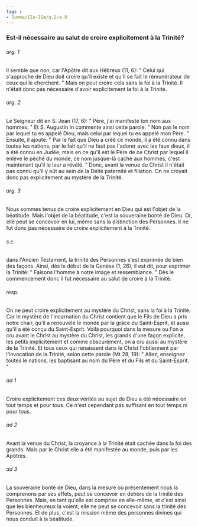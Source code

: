 ```yaml
---
tags : 
- Summa/IIa-IIæ/q.2/a.8
---
```


### Est-il nécessaire au salut de croire explicitement à la Trinité?

###### arg. 1
Il semble que non, car l'Apôtre dit aux Hébreux (11, 6): " Celui qui s'approche de Dieu doit croire qu'il existe et qu'il se fait le rémunérateur de ceux qui le cherchent. " Mais on peut croire cela sans la foi à la Trinité. Il n'était donc pas nécessaire d'avoir explicitement la foi à la Trinité. 

###### arg. 2
Le Seigneur dit en S. Jean (17, 6): " Père, j'ai manifesté ton nom aux hommes. " Et S. Augustin In commente ainsi cette parole: " Non pas le nom par lequel tu es appelé Dieu, mais celui par lequel tu es appelé mon Père. " Ensuite, il ajoute: " Par le fait que Dieu a créé ce monde, il a été connu dans toutes les nations; par le fait qu'il ne faut pas l'adorer avec les faux dieux, il a été connu en Judée; mais en ce qu'il est le Père de ce Christ par lequel il enlève le péché du monde, ce nom jusque-là caché aux hommes, c'est maintenant qu'il le leur a révélé. " Donc, avant la venue du Christ il n'était pas connu qu'il y eût au sein de la Déité paternité et filiation. On ne croyait donc pas explicitement au mystère de la Trinité. 

###### arg. 3
Nous sommes tenus de croire explicitement en Dieu qui est l'objet de la béatitude. Mais l'objet de la béatitude, c'est la souveraine bonté de Dieu. Or, elle peut se concevoir en lui, même sans la distinction des Personnes. Il ne fut donc pas nécessaire de croire explicitement à la Trinité. 

###### s.c.
dans l'Ancien Testament, la trinité des Personnes s'est exprimée de bien des façons. Ainsi, dès le début de la Genèse (1, 26), il est dit, pour exprimer la Trinité: " Faisons l'homme à notre image et ressemblance. " Dès le commencement donc il fut nécessaire au salut de croire à la Trinité. 

###### resp.
On ne peut croire explicitement au mystère du Christ, sans la foi à la Trinité. Car le mystère de l'incarnation du Christ contient que le Fils de Dieu a pris notre chair, qu'il a renouvelé le monde par la grâce du Saint-Esprit, et aussi qu'il a été conçu du Saint-Esprit. Voilà pourquoi dans la mesure ou l'on a cru avant le Christ au mystère du Christ, les grands d'une façon explicite, les petits implicitement et comme obscurément, on a cru aussi au mystère de la Trinité. Et tous ceux qui renaissent dans le Christ l'obtiennent par l'invocation de la Trinité, selon cette parole (Mt 28, 19): " Allez, enseignez toutes le nations, les baptisant au nom du Père et du Fils et du Saint-Esprit. " 

###### ad 1
Croire explicitement ces deux vérités au sujet de Dieu a été nécessaire en tout temps et pour tous. Ce n'est cependant pas suffisant en tout temps ni pour tous. 

###### ad 2
Avant la venue du Christ, la croyance à la Trinité était cachée dans la foi des grands. Mais par le Christ elle a été manifestée au monde, puis par les Apôtres. 

###### ad 3
La souveraine bonté de Dieu, dans la mesure où présentement nous la comprenons par ses effets, peut se concevoir en dehors de la trinité des Personnes. Mais, en tant qu'elle est comprise en elle-même, et c'est ainsi que les bienheureux la voient, elle ne peut se concevoir sans la trinité des Personnes. Et de plus, c'est la mission même des personnes divines qui nous conduit à la béatitude. 

